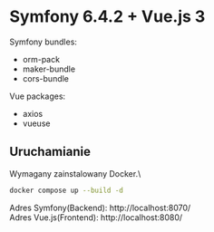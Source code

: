 # Symfony 6.4.2 + Vue.js 3

Symfony bundles:
 - orm-pack
 - maker-bundle
 - cors-bundle

Vue packages:
 - axios
 - vueuse

## Uruchamianie
 Wymagany zainstalowany Docker.\
```sh
docker compose up --build -d
```
 Adres Symfony(Backend): http://localhost:8070/ \
 Adres Vue.js(Frontend): http://localhost:8080/
